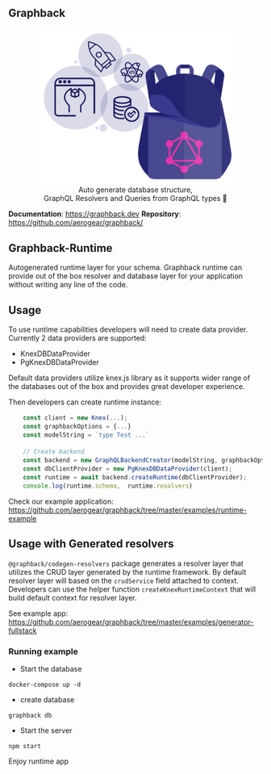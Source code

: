 ## Graphback

<p align="center">
  <img width="400" src="https://github.com/aerogear/graphback/raw/master/website/static/img/graphback.png">
  <br/>
  Auto generate database structure, <br/>
  GraphQL Resolvers and Queries from GraphQL types 🚀
</p>

**Documentation**: https://graphback.dev
**Repository**: https://github.com/aerogear/graphback/

## Graphback-Runtime 

Autogenerated runtime layer for your schema.
Graphback runtime can provide out of the box resolver and database layer for your application
without writing any line of the code.

## Usage

To use runtime capabilities developers will need to create data provider.
Currently 2 data providers are supported:

 - KnexDBDataProvider
 - PgKnexDBDataProvider

Default data providers utilize knex.js library as it supports wider range of the databases out of the box
and provides great developer experience. 

Then developers can create runtime instance:

```ts
    const client = new Knex(...);
    const graphbackOptions = {...}
    const modelString = `type Test ...`
    
    // Create backend
    const backend = new GraphQLBackendCreator(modelString, graphbackOptions);
    const dbClientProvider = new PgKnexDBDataProvider(client);
    const runtime = await backend.createRuntime(dbClientProvider);
    console.log(runtime.schema,  runtime.resolvers)
```    


Check our example application: https://github.com/aerogear/graphback/tree/master/examples/runtime-example 


## Usage with Generated resolvers

`@graphback/codegen-resolvers` package generates a resolver layer that utilizes the CRUD layer generated by the runtime framework.
By default resolver layer will based on the `crudService` field attached to context.
Developers can use the helper function `createKnexRuntimeContext` that will build default context for resolver layer.

See example app:
https://github.com/aerogear/graphback/tree/master/examples/generator-fullstack

### Running example

- Start the database
```
docker-compose up -d
```

- create database
```
graphback db
```
- Start the server
```
npm start
```

Enjoy runtime app
